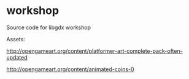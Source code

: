 # workshop
Source code for libgdx workshop

Assets: 

http://opengameart.org/content/platformer-art-complete-pack-often-updated


http://opengameart.org/content/animated-coins-0
